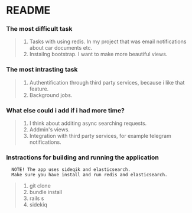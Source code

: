 
# README
### The most difficult task
> 1)  Tasks with using redis. In my project that was email notifications about car documents etc.
> 2)  Instailng bootstrap. I want to make more beautiful views.
### The most intrasting task
> 1)  Authentification through third party services, because i like that feature.
> 2)  Background jobs.
### What else could i add if i had more time?
> 1)  I think about additing async searching requests.
> 2)  Addmin's views.
> 3)  Integration with third party services, for example telegram notifications.
### Instractions for building and running the application
```
  NOTE! The app uses sideqik and elasticsearch.
  Make sure you have install and run redis and elasticsearch.
```
> 1)  git clone
> 2)  bundle install
> 3)  rails s
> 4)  sidekiq
